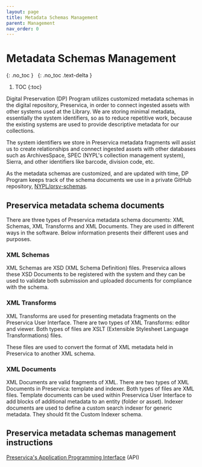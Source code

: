 ```yaml
---
layout: page
title: Metadata Schemas Management
parent: Management
nav_order: 0
---
```

# Metadata Schemas Management

{: .no_toc }
&nbsp;
{: .no_toc .text-delta }

1. TOC
{:toc}

Digital Preservation (DP) Program utilizes customized metadata schemas in
the digital repository, Preservica, in order to connect ingested assets with
other systems used at the Library. We are storing minimal metadata, essentially
the system identifiers, so as to reduce repetitive work, because the existing
systems are used to provide descriptive metadata for our collections.

The system identifiers we store in Preservica metadata fragments will assist
us to create relationships and connect ingested assets with other databases
such as ArchivesSpace, SPEC (NYPL's collection management system), Sierra,
and other identifiers like barcode, division code, etc.

As the metadata schemas are customized, and are updated with time, DP Program
keeps track of the schema documents we use in a private GitHub repository,
[NYPL/prsv-schemas](https://github.com/NYPL/prsv-schemas).

## Preservica metadata schema documents

There are three types of Preservica metadata schema documents: XML Schemas, XML
Transforms and XML Documents. They are used in different ways in the software.
Below information presents their different uses and purposes.

### XML Schemas

XML Schemas are XSD (XML Schema Definition) files. Preservica allows these XSD Documents
to be registered with the system and they can be used to validate both submission and
uploaded documents for compliance with the schema.

### XML Transforms

XML Transforms are used for presenting metadata fragments on the Preservica User Interface.
There are two types of XML Transforms: editor and viewer. Both types of files are XSLT
(Extensible Stylesheet Language Transformations) files.

These files are used to convert the format of XML metadata held in Preservica to another XML schema.

### XML Documents

XML Documents are valid fragments of XML. There are two types of XML Documents in Preservica:
template and indexer. Both types of files are XML files. Template documents can be used within
Preservica User Interface to add blocks of additional metadata to an entity (folder or asset).
Indexer documents are used to define a custom search indexer for generic metadata. They should
fit the Custom Indexer schema.

## Preservica metadata schemas management instructions

[Preservica's Application Programming Interface](https://nypl.preservica.com/api/documentation.html)
(API)
